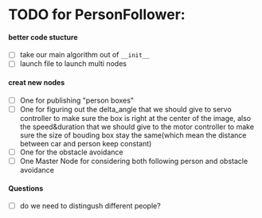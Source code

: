 # TODO for PersonFollower:

#### better code stucture 

- [ ] take our main algorithm out of ```__init__``` 
- [ ] launch file to launch multi nodes

#### creat new nodes

- [ ] One for publishing "person boxes"
- [ ] One for figuring out the delta_angle that we should give to servo controller to make sure the box is right at the center of the image, also the speed&duration that we should give to the motor controller to make sure the size of bouding box stay the same(which mean the distance between car and person keep constant)
- [ ] One for the obstacle avoidance 
- [ ] One Master Node for considering both following person and obstacle avoidance

#### Questions

- [ ] do we need to distingush different people?